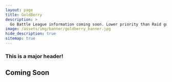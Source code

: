 ```yaml
---
layout: page
title: GoldBerry
description: >
  Go Battle League information coming soon. Lower priority than Raid guides and teambuilding.
image: /assets/img/banner/goldberry_banner.jpg
hide_description: true
sitemap: true
---
```


### This is a major header!

## Coming Soon
